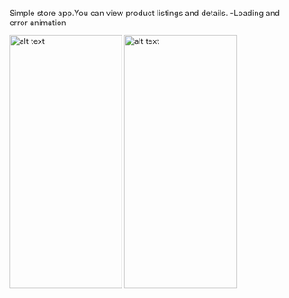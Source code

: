 Simple store app.You can view product listings and details.
-Loading and error animation

<img src="https://user-images.githubusercontent.com/92800666/224505429-906a70bb-424e-492e-89b6-9e579ed96bf3.png" alt="alt text" width="200" height="450">      <img src="https://user-images.githubusercontent.com/92800666/224505434-f4792717-7321-4035-8570-4b8b61e6de90.png" alt="alt text" width="200" height="450">
